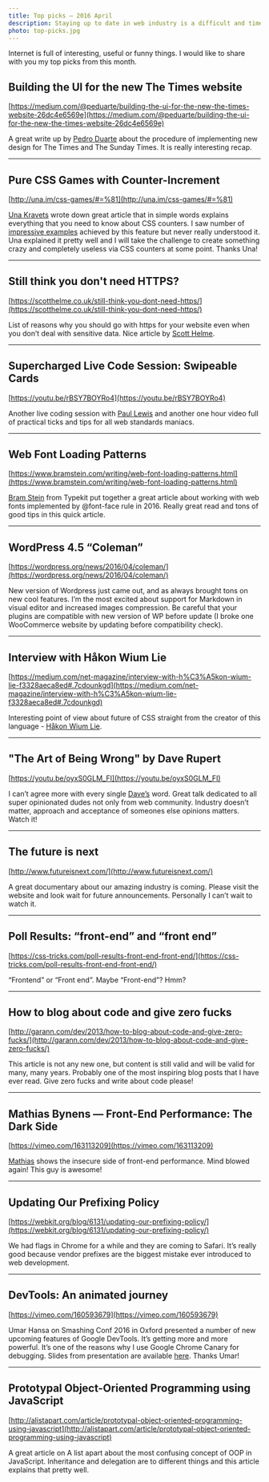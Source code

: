 ```yaml
---
title: Top picks — 2016 April
description: Staying up to date in web industry is a difficult and time consuming task. I would like to share with you my top finds from the past month.
photo: top-picks.jpg
---
```


Internet is full of interesting, useful or funny things. I would like to share with you my top picks from this month.

## Building the UI for the new The Times website

[https://medium.com/@peduarte/building-the-ui-for-the-new-the-times-website-26dc4e6569e](https://medium.com/@peduarte/building-the-ui-for-the-new-the-times-website-26dc4e6569e)

A great write up by [Pedro Duarte](https://twitter.com/peduarte) about the procedure of implementing new design for The Times and The Sunday Times. It is really interesting recap.

- - -

## Pure CSS Games with Counter-Increment

[http://una.im/css-games/#=%81](http://una.im/css-games/#=%81)

[Una Kravets](https://twitter.com/una) wrote down great article that in simple words explains everything that you need to know about CSS counters. I saw number of [impressive examples](https://codepen.io/jakealbaugh/full/zrVdME/) achieved by this feature but never really understood it. Una explained it pretty well and I will take the challenge to create something crazy and completely useless via CSS counters at some point. Thanks Una!

- - -

## Still think you don't need HTTPS?

[https://scotthelme.co.uk/still-think-you-dont-need-https/](https://scotthelme.co.uk/still-think-you-dont-need-https/)

List of reasons why you should go with https for your website even when you don’t deal with sensitive data. Nice article by [Scott Helme](https://twitter.com/Scott_Helme).

- - -

## Supercharged Live Code Session: Swipeable Cards

[https://youtu.be/rBSY7BOYRo4](https://youtu.be/rBSY7BOYRo4)

Another live coding session with [Paul Lewis](https://twitter.com/aerotwist) and another one hour video full of practical ticks and tips for all web standards maniacs.

- - -

## Web Font Loading Patterns

[https://www.bramstein.com/writing/web-font-loading-patterns.html](https://www.bramstein.com/writing/web-font-loading-patterns.html)

[Bram Stein](https://twitter.com/bram_stein) from Typekit put together a great article about working with web fonts implemented by @font-face rule in 2016. Really great read and tons of good tips in this quick article.

- - -

## WordPress 4.5 “Coleman”

[https://wordpress.org/news/2016/04/coleman/](https://wordpress.org/news/2016/04/coleman/)

New version of Wordpress just came out, and as always brought tons on new cool features. I’m the most excited about support for Markdown in visual editor and increased images compression. Be careful that your plugins are compatible with new version of WP before update (I broke one WooCommerce website by updating before compatibility check).

- - -

## Interview with Håkon Wium Lie

[https://medium.com/net-magazine/interview-with-h%C3%A5kon-wium-lie-f3328aeca8ed#.7cdounkgd](https://medium.com/net-magazine/interview-with-h%C3%A5kon-wium-lie-f3328aeca8ed#.7cdounkgd)

Interesting point of view about future of CSS straight from the creator of this language - [Håkon Wium Lie](https://twitter.com/wiumlie).

- - -

## "The Art of Being Wrong" by Dave Rupert

[https://youtu.be/oyxS0GLM_FI](https://youtu.be/oyxS0GLM_FI)

I can’t agree more with every single [Dave’s](https://twitter.com/davatron5000) word. Great talk dedicated to all super opinionated dudes not only from web community. Industry doesn’t matter, approach and acceptance of someones else opinions matters. Watch it!

- - -

## The future is next

[http://www.futureisnext.com/](http://www.futureisnext.com/)

A great documentary about our amazing industry is coming. Please visit the website and look wait for future announcements. Personally I can’t wait to watch it.

- - -

## Poll Results: “front-end” and “front end”

[https://css-tricks.com/poll-results-front-end-front-end/](https://css-tricks.com/poll-results-front-end-front-end/)

“Frontend” or “Front end”. Maybe “Front-end”? Hmm?

- - -

## How to blog about code and give zero fucks

[http://garann.com/dev/2013/how-to-blog-about-code-and-give-zero-fucks/](http://garann.com/dev/2013/how-to-blog-about-code-and-give-zero-fucks/)

This article is not any new one, but content is still valid and will be valid for many, many years. Probably one of the most inspiring blog posts that I have ever read. Give zero fucks and write about code please!

- - -

## Mathias Bynens — Front-End Performance: The Dark Side

[https://vimeo.com/163113209](https://vimeo.com/163113209)

[Mathias](https://twitter.com/mathias) shows the insecure side of front-end performance. Mind blowed again! This guy is awesome!

- - -

## Updating Our Prefixing Policy

[https://webkit.org/blog/6131/updating-our-prefixing-policy/](https://webkit.org/blog/6131/updating-our-prefixing-policy/)

We had flags in Chrome for a while and they are coming to Safari. It’s really good because vendor prefixes are the biggest mistake ever introduced to web development.

- - -

## DevTools: An animated journey

[https://vimeo.com/160593679](https://vimeo.com/160593679)

Umar Hansa on Smashing Conf 2016 in Oxford presented a number of new upcoming features of Google DevTools. It’s getting more and more powerful. It’s one of the reasons why I use Google Chrome Canary for debugging. Slides from presentation are available [here](http://umaar.github.io/devtools-animated-2016/#/). Thanks Umar!

- - -

## Prototypal Object-Oriented Programming using JavaScript

[http://alistapart.com/article/prototypal-object-oriented-programming-using-javascript](http://alistapart.com/article/prototypal-object-oriented-programming-using-javascript)

A great article on A list apart about the most confusing concept of OOP in JavaScript. Inheritance and delegation are to different things and this article explains that pretty well.
